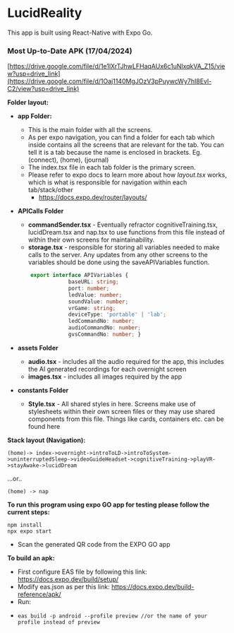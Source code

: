 # LucidReality
This app is built using React-Native with Expo Go.

### Most Up-to-Date APK (17/04/2024)
[https://drive.google.com/file/d/1e1lXrTJhwLFHaqAUx6c1uNlxqkVA_Z15/view?usp=drive_link](https://drive.google.com/file/d/1Oaj1140MgJOzV3pPuywcWy7hI8Evl-C2/view?usp=drive_link)

**Folder layout:**
- **app Folder:**
	- This is the main folder with all the screens.
	- As per expo navigation, you can find a folder for each tab which inside contains all the screens that are relevant for the tab. You can tell it is a tab because the name is enclosed in brackets. Eg. (connect), (home), (journal)
	- The index.tsx file in each tab folder is the primary screen. 
	- Please refer to expo docs to learn more about how  _layout.tsx_ works, which is what is responsible for navigation within each tab/stack/other
		- https://docs.expo.dev/router/layouts/
- **APICalls Folder**
	- **commandSender.tsx** - Eventually refractor cognitiveTraining.tsx, lucidDream.tsx and nap.tsx to use functions from this file instead of within their own screens for maintainability.
	- **storage.tsx** - responsible for storing all variables needed to make calls to the server. Any updates from any other screens to the variables should be done using the saveAPIVariables function.
	```typescript
		export interface APIVariables { 
					baseURL: string; 
					port: number; 
					ledValue: number; 
					soundValue: number; 
					vrGame: string; 
					deviceType: 'portable' | 'lab'; 
					ledCommandNo: number; 
					audioCommandNo: number; 
					gvsCommandNo: number; }
	```

- **assets Folder**
	- **audio.tsx** - includes all the audio required for the app, this includes the AI generated recordings for each overnight screen
	- **images.tsx** - includes all images required by the app
- **constants Folder**
	- **Style.tsx** - All shared styles in here. Screens make use of stylesheets within their own screen files or they may use shared components from this file. Things like cards, containers etc. can be found here

**Stack layout (Navigation):**

	(home)-> index->overnight->introToLD->introToSystem->uninterruptedSleep->videoGuideHeadset->cognitiveTraining->playVR->stayAwake->lucidDream
		
  ...or..
  
	(home) -> nap

**To run this program using expo GO app for testing please follow the current steps:**
```
npm install
npx expo start
```
- Scan the generated QR code from the EXPO GO app

**To build an apk:**
- First configure EAS file by following this link: https://docs.expo.dev/build/setup/
- Modify eas.json as per this link: https://docs.expo.dev/build-reference/apk/
- Run:
-     eas build -p android --profile preview //or the name of your profile instead of preview

